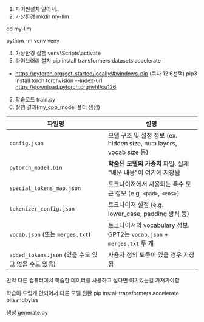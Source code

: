 1. 파이썬설치
알아서..
2.  가상환경
mkdir my-llm

cd my-llm

python -m venv venv

4. 가상환경 실핼
venv\Scripts\activate
5. 라이브러리 설치
pip install transformers datasets accelerate

- https://pytorch.org/get-started/locally/#windows-pip (쿠다 12.6선택)
pip3 install torch torchvision --index-url https://download.pytorch.org/whl/cu126
5. 학습코드
train.py
6. 실행 결과(my_cpp_model 폴더 생성)

| 파일명                                     | 설명                                                          |
| --------------------------------------- | ----------------------------------------------------------- |
| `config.json`                           | 모델 구조 및 설정 정보 (ex. hidden size, num layers, vocab size 등)   |
| `pytorch_model.bin`                     | **학습된 모델의 가중치** 파일. 실제 "배운 내용"이 여기에 저장됨                     |
| `special_tokens_map.json`               | 토크나이저에서 사용되는 특수 토큰 정보 (e.g. `<pad>`, `<eos>`)               |
| `tokenizer_config.json`                 | 토크나이저 설정 (e.g. lower\_case, padding 방식 등)                   |
| `vocab.json` (또는 `merges.txt`)          | 토크나이저의 vocabulary 정보. GPT2는 `vocab.json` + `merges.txt` 두 개 |
| `added_tokens.json` (있을 수도 있고 없을 수도 있음) | 사용자 정의 토큰이 있을 경우 저장됨                                        |

만약 다른 컴퓨터에서 학습한 데이터를 사용하고 싶다면 여기있는걸 가져가야함

학습이 드럽게 안되어서 다른 모델 전환
pip install transformers accelerate bitsandbytes

생성
generate.py




